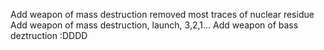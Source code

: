 Add weapon of mass destruction
removed most traces of nuclear residue
Add weapon of mass destruction, launch, 3,2,1...
Add weapon of bass deztruction :DDDD

